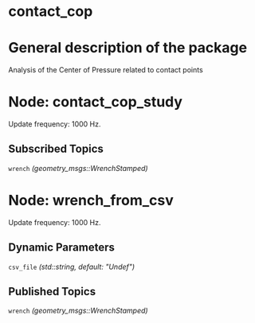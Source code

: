 contact_cop
====================

# General description of the package
Analysis of the Center of Pressure related to contact points
<!--- protected region package descripion begin -->
<!--- protected region package descripion end -->

<!--- todo How to handle the image generation -->
<!--- <img src="./model/wrench_from_csv.png" width="300px" />-->

# Node: contact_cop_study
Update frequency: 1000 Hz.

<!--- protected region contact_cop_study begin -->
<!--- protected region contact_cop_study end -->

## Subscribed Topics
`wrench` *(geometry_msgs::WrenchStamped)*
<!--- protected region wrench begin -->
<!--- protected region wrench end -->

# Node: wrench_from_csv
Update frequency: 1000 Hz.

<!--- protected region wrench_from_csv begin -->
<!--- protected region wrench_from_csv end -->

## Dynamic Parameters
`csv_file` *(std::string, default: "Undef")*
<!--- protected region csv_file begin -->
<!--- protected region csv_file end -->

## Published Topics
`wrench` *(geometry_msgs::WrenchStamped)*
<!--- protected region wrench begin -->
<!--- protected region wrench end -->

